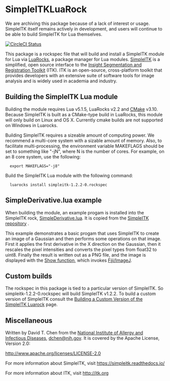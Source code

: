 # SimpleITKLuaRock

We are archiving this package because of a lack of interest or usage.  SimpleITK itself remains actively in development,
and users will continue to be able to build SimpleITK for Lua themselves.


[![CircleCI Status](https://circleci.com/gh/SimpleITK/SimpleITKLuaRock.svg?&style=shield&circle-token)](https://circleci.com/gh/SimpleITK/SimpleITKLuaRock)

This package is a rockspec file that will build and install a SimpleITK module for Lua via [LuaRocks](https://luarocks.org), a package manager for Lua modules.  [SimpleITK](http://www.simpleitk.org) is a simplified, open source interface to the [Insight Segmentation and Registration Toolkit](https://itk.org) (ITK).  ITK is an open-source, cross-platform toolkit that provides developers with an extensive suite of software tools for image analysis and is widely used in academia and industry.

## Building the SimpleITK Lua module
Building the module requires Lua v5.1.5, LuaRocks v2.2 and [CMake](https://cmake.org) v3.10.  Because SimpleITK is built as a CMake-type build in LuaRocks, this module will only build on Linux and OS X.  Currently cmake builds are not supported on Windows in Luarocks.

Building SimpleITK requires a sizeable amount of computing power.  We recommend a multi-core system with a sizable amount of memory.  Also, to facilitate multi-processing, the environment variable MAKEFLAGS should be set to something like "-jN", where N is the number of cores.  For example, on an 8 core system, use the following:
```
  export MAKEFLAGS="-j8"
```
Build the SimpleITK Lua module with the following command:
```
  luarocks install simpleitk-1.2.2-0.rockspec
```
## SimpleDerivative.lua example
When building the module, an example progam is installed into the SimpleITK rock, [SimpleDerivative.lua](https://github.com/SimpleITK/SimpleITK/blob/master/Examples/Lua/SimpleDerivative.lua).  It is copied from the [SimpleITK repository](https://github.com/SimpleITK/SimpleITK) .

This example demonstrates a basic progam that uses SimpleITK to create an image of a Gaussian and then performs some operations on that image.  First it applies the first derivative in the X direction on the Gaussian, then it rescales the pixel intensities and converts the pixel types from float32 to uint8.  Finally the result is written out as a PNG file, and the image is displayed with the [Show function](https://itk.org/SimpleITKDoxygen/html/namespaceitk_1_1simple.html#ac8416e6e7f02dedfe8373b83dbea411d), which invokes [Fiji/ImageJ](http://fiji.sc).

## Custom builds
The rockspec in this package is tied to a particular version of SimpleITK.  So simpleitk-1.2.2-0.rockspec will build SimpleITK v1.2.2.
To build a custom version of SimpleITK consult the [Building a Custom Version of the SimpleITK Luarock](https://github.com/SimpleITK/SimpleITKLuaRock/wiki/Building-a-custom-version-of-a-SimpleITK-rock) page.

## Miscellaneous
Written by David T. Chen from the [National Institute of Allergy and Infectious Diseases](https://www.niaid.nih.gov), dchen@nih.gov. It is covered by the Apache License, Version 2.0:

http://www.apache.org/licenses/LICENSE-2.0

For more information about SimpleITK, visit https://simpleitk.readthedocs.io/

For more information about ITK, visit http://itk.org
